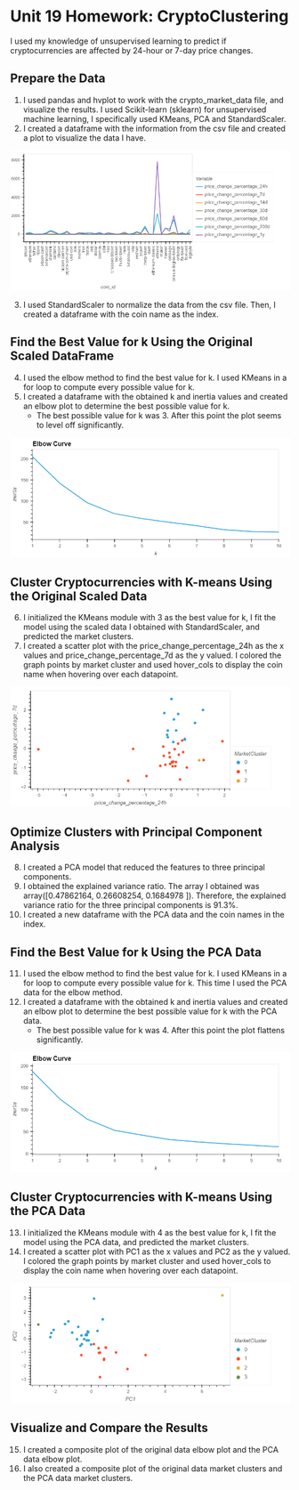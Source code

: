 # Unit 19 Homework: CryptoClustering
I used my knowledge of unsupervised learning to predict if cryptocurrencies are affected by 24-hour or 7-day price changes.

## Prepare the Data
1. I used pandas and hvplot to work with the crypto_market_data file, and visualize the results. I used Scikit-learn (sklearn) for unsupervised machine learning, I specifically used KMeans, PCA and StandardScaler.
2. I created a dataframe with the information from the csv file and created a plot to visualize the data I have. 

![alt text](https://github.com/glongo001/CryptoClustering/blob/main/market_data_plot.png)

3. I used StandardScaler to normalize the data from the csv file. Then, I created a dataframe with the coin name as the index.

## Find the Best Value for k Using the Original Scaled DataFrame
4. I used the elbow method to find the best value for k. I used KMeans in a for loop to compute every possible value for k.
5. I created a dataframe with the obtained k and inertia values and created an elbow plot to determine the best possible value for k.
    - The best possible value for k was 3. After this point the plot seems to level off significantly.

![alt text](https://github.com/glongo001/CryptoClustering/blob/main/elbowplot.png)

## Cluster Cryptocurrencies with K-means Using the Original Scaled Data
6. I initialized the KMeans module with 3 as the best value for k, I fit the model using the scaled data I obtained with StandardScaler, and predicted the market clusters.
7. I created a scatter plot with the price_change_percentage_24h as the x values and price_change_percentage_7d as the y valued. I colored the graph points by market cluster and used hover_cols to display the coin name when hovering over each datapoint.

![alt text](https://github.com/glongo001/CryptoClustering/blob/main/market_data_scaled_predictions.png)

## Optimize Clusters with Principal Component Analysis
8. I created a PCA model that reduced the features to three principal components.
9. I obtained the explained variance ratio. The array I obtained was array([0.47862164, 0.26608254, 0.1684978 ]). Therefore, the explained variance ratio for the three principal components is 91.3%.
10. I created a new dataframe with the PCA data and the coin names in the index.

## Find the Best Value for k Using the PCA Data
11. I used the elbow method to find the best value for k. I used KMeans in a for loop to compute every possible value for k. This time I used the PCA data for the elbow method.
12. I created a dataframe with the obtained k and inertia values and created an elbow plot to determine the best possible value for k with the PCA data.
    - The best possible value for k was 4. After this point the plot flattens significantly.

![alt text](https://github.com/glongo001/CryptoClustering/blob/main/elbowpca.png)

## Cluster Cryptocurrencies with K-means Using the PCA Data
13. I initialized the KMeans module with 4 as the best value for k, I fit the model using the PCA data, and predicted the market clusters.
14. I created a scatter plot with PC1 as the x values and PC2 as the y valued. I colored the graph points by market cluster and used hover_cols to display the coin name when hovering over each datapoint.

![alt text](https://github.com/glongo001/CryptoClustering/blob/main/market_data_pca_predictions.png)

## Visualize and Compare the Results
15. I created a composite plot of the original data elbow plot and the PCA data elbow plot.
16. I also created a composite plot of the original data market clusters and the PCA data market clusters.
